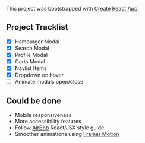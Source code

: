 This project was bootstrapped with [Create React App](https://github.com/facebook/create-react-app).

## Project Tracklist

- [x] Hamburger Modal
- [x] Search Modal
- [x] Profile Modal
- [x] Carts Modal
- [x] Navlist Items
- [x] Dropdown on hover
- [ ] Animate modals open/close

## Could be done

- Mobile responsiveness
- More accessibility features
- Follow [AirBnb](https://airbnb.io/javascript/react/) React/JSX style guide
- Smoother animations using [Framer Motion](https://www.framer.com/motion/)
